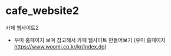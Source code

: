# cafe_website2
카페 웹사이트2 
- 우미 홈페이지 보며 참고해서 카페 웹사이트 만들어보기
(우미 홈페이지 https://www.woomi.co.kr/kr/index.do)
